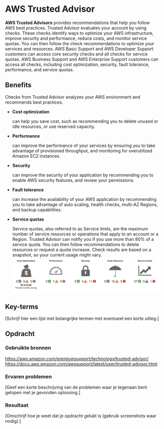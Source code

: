 # AWS Trusted Advisor
**AWS Trusted Advisors** provides recommendations that help you follow AWS best practices. Trusted Advisor evaluates your account by using checks. These checks identify ways to optimize your AWS infrastructure, improve security and performance, reduce costs, and monitor service quotas. You can then follow the check recommendations to optimize your services and resources.
AWS Basic Support and AWS Developer Support customers can access core security checks and all checks for service quotas. AWS Business Support and AWS Enterprise Support customers can access all checks, including cost optimization, security, fault tolerance, performance, and service quotas.

## Benefits
Checks from Trusted Advisor analyzes your AWS environment and recommends best practices.
* **Cost optimization**
 
   can help you save cost, such as recommending you to delete unused or idle resources, or use reserved capacity.
* **Performance**

  can improve the performance of your services by ensuring you to take advantage of provisioned throughput, and monitoring for overutilized Amazon EC2 instances.
* **Security**

  can improve the security of your application by recommending you to enable AWS security features, and review your permissions.
* **Fault tolerance**

  can increase the availability of your AWS application by recommending you  to take advantage of auto scaling, health checks, multi-AZ Regions, and backup capabilities.
* **Service quotas**

  Service quotas, also referred to as Service limits, are the maximum number of service resources or operations that apply to an account or a Region. Trusted Advisor can notify you if you use more than 80% of a service quota. You can then follow recommendations to delete resources or request a quota increase. Check results are based on a snapshot, so your current usage might vary.
  ![TrustedAdvisor](/00_includes/Cloud/TrustedAdvisorbestpracticechecks.png)

## Key-terms
[Schrijf hier een lijst met belangrijke termen met eventueel een korte uitleg.]

## Opdracht
### Gebruikte bronnen
https://aws.amazon.com/premiumsupport/technology/trusted-advisor/
https://docs.aws.amazon.com/awssupport/latest/user/trusted-advisor.html

### Ervaren problemen
[Geef een korte beschrijving van de problemen waar je tegenaan bent gelopen met je gevonden oplossing.]

### Resultaat
[Omschrijf hoe je weet dat je opdracht gelukt is (gebruik screenshots waar nodig).]
